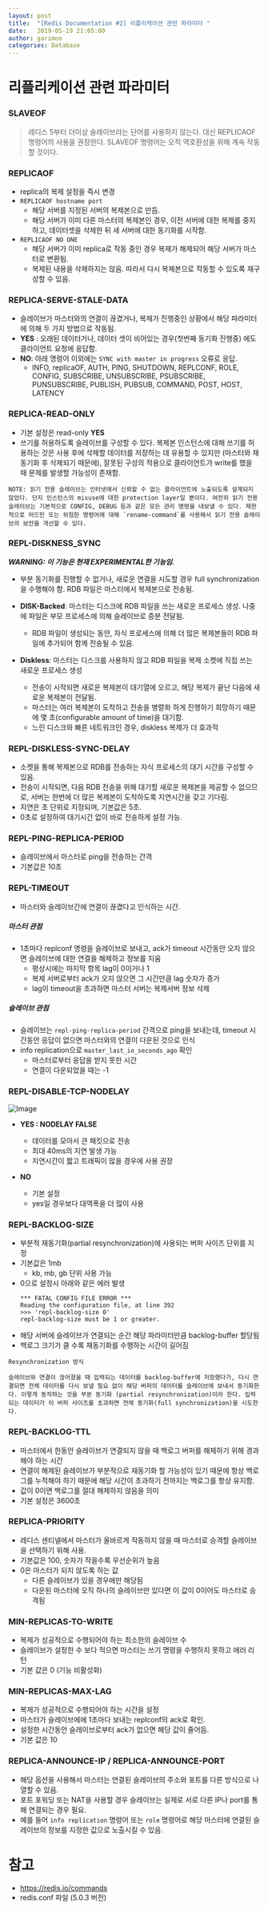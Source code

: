 ```yaml
---
layout: post
title:  "[Redis Documentation #2] 리플리케이션 관련 파라미터 "
date:   2019-05-19 21:05:00
author: garimoo
categories: Database
---
```


# 리플리케이션 관련 파라미터
### SLAVEOF
> 레디스 5부터 더이상 슬레이브라는 단어를 사용하지 않는다. 대신 REPLICAOF 명령어의 사용을 권장한다. SLAVEOF 명령어는 오직 역호환성을 위해 계속 작동할 것이다.

### REPLICAOF
- replica의 복제 설정을 즉시 변경
- `REPLICAOF hostname port`
    - 해당 서버를 지정된 서버의 복제본으로 만듬.
    - 해당 서버가 이미 다른 마스터의 복제본인 경우, 이전 서버에 대한 복제를 중지하고, 데이터셋을 삭제한 뒤 새 서버에 대한 동기화를 시작함.
- `REPLICAOF NO ONE`
    - 해당 서버가 이미 replica로 작동 중인 경우 복제가 해제되어 해당 서버가 마스터로 변환됨.
    - 복제된 내용을 삭제하지는 않음. 따라서 다시 복제본으로 작동할 수 있도록 재구성할 수 있음.

### REPLICA-SERVE-STALE-DATA
- 슬레이브가 마스터와의 연결이 끊겼거나, 복제가 진행중인 상황에서 해당 파라미터에 의해 두 가지 방법으로 작동됨.
- **YES** : 오래된 데이터거나, 데이터 셋이 비어있는 경우(첫번째 동기화 진행중) 에도 클라이언트 요청에 응답함.
- **NO**: 아래 명령어 이외에는 `SYNC with master in progress` 오류로 응답.
    - INFO, replicaOF, AUTH, PING, SHUTDOWN, REPLCONF, ROLE, CONFIG, SUBSCRIBE, UNSUBSCRIBE, PSUBSCRIBE, PUNSUBSCRIBE, PUBLISH, PUBSUB, COMMAND, POST, HOST, LATENCY

### REPLICA-READ-ONLY
- 기본 설정은 read-only **YES**
- 쓰기를 허용하도록 슬레이브를 구성할 수 있다. 복제본 인스턴스에 대해 쓰기를 허용하는 것은 사용 후에 삭제할 데이터를 저장하는 데 유용할 수 있지만 (마스터와 재동기화 후 삭제되기 때문에), 잘못된 구성의 적용으로 클라이언트가 write를 했을 때 문제를 발생할 가능성이 존재함.


```
NOTE: 읽기 전용 슬레이브는 인터넷에서 신뢰할 수 없는 클라이언트에 노출되도록 설계되지 않았다. 단지 인스턴스의 misuse에 대한 protection layer일 뿐이다. 여전히 읽기 전용 슬레이브는 기본적으로 CONFIG, DEBUG 등과 같은 모든 관리 명령을 내보낼 수 있다. 제한적으로 어드민 또는 위험한 명령어에 대해 `rename-command`를 사용해서 읽기 전용 슬레이브의 보안을 개선할 수 있다.
```

### REPL-DISKNESS_SYNC
***WARNING: 이 기능은 현재 EXPERIMENTAL한 기능임.***

- 부분 동기화를 진행할 수 없거나, 새로운 연결을 시도할 경우 full synchronization을 수행해야 함. RDB 파일은 마스터에서 복제본으로 전송됨.

- **DISK-Backed**: 마스터는 디스크에 RDB 파일을 쓰는 새로운 프로세스 생성. 나중에 파일은 부모 프로세스에 의해 슬레이브로 증분 전달됨.
    - RDB 파일이 생성되는 동안, 자식 프로세스에 의해 더 많은 복제본들이 RDB 파일에 추가되어 함께 전송될 수 있음.
- **Diskless**: 마스터는 디스크를 사용하지 않고 RDB 파일을 복제 소켓에 직접 쓰는 새로운 프로세스 생성
    - 전송이 시작되면 새로운 복제본이 대기열에 오르고, 해당 복제가 끝난 다음에 새로운 복제본이 전달됨.
    - 마스터는 여러 복제본이 도착하고 전송을 병렬화 하게 진행하기 희망하기 때문에 몇 초(configurable amount of time)을 대기함.
    - 느린 디스크와 빠른 네트워크인 경우, diskless 복제가 더 효과적

### REPL-DISKLESS-SYNC-DELAY
- 소켓을 통해 복제본으로 RDB를 전송하는 자식 프로세스의 대기 시간을 구성할 수 있음.
- 전송이 시작되면, 다음 RDB 전송을 위해 대기할 새로운 복제본을 제공할 수 없으므로, 서버는 한번에 더 많은 복제본이 도착하도록 지연시간을 갖고 기다림.
- 지연은 초 단위로 지정되며, 기본값은 5초.
- 0초로 설정하여 대기시간 없이 바로 전송하게 설정 가능.

### REPL-PING-REPLICA-PERIOD
- 슬레이브에서 마스터로 ping을 전송하는 간격
- 기본값은 10초

### REPL-TIMEOUT
- 마스터와 슬레이브간에 연결이 끊겼다고 인식하는 시간.

##### 마스터 관점
- 1초마다 replconf 명령을 슬레이브로 보내고, ack가 timeout 시간동안 오지 않으면 슬레이브에 대한 연결을 해제하고 정보를 지움
    - 평상시에는 마지막 항목 lag이 0이거나 1
    - 복제 서버로부터 ack가 오지 않으면 그 시간만큼 lag 숫자가 증가
    - lag이 timeout을 초과하면 마스터 서버는 복제서버 정보 삭제

##### 슬레이브 관점
- 슬레이브는 `repl-ping-replica-period` 간격으로 ping을 보내는데, timeout 시간동안 응답이 없으면 마스터와의 연결이 다운된 것으로 인식
-  info replication으로 `master_last_io_seconds_ago` 확인
    -  마스터로부터 응답을 받지 못한 시간
    -  연결이 다운되었을 때는 -1

### REPL-DISABLE-TCP-NODELAY
![Image](/assets/20190519/1.png)
- **YES : NODELAY FALSE**
    - 데이터를 모아서 큰 패킷으로 전송
    - 최대 40ms의 지연 발생 가능
    - 지연시간이 짧고 트래픽이 많을 경우에 사용 권장

- **NO**
    - 기본 설정
    - yes일 경우보다 대역폭을 더 많이 사용


### REPL-BACKLOG-SIZE
- 부분적 재동기화(partial resynchronization)에 사용되는 버퍼 사이즈 단위를 지정
- 기본값은 1mb
    - kb, mb, gb 단위 사용 가능
- 0으로 설정시 아래와 같은 에러 발생
    ```
    *** FATAL CONFIG FILE ERROR ***
    Reading the configuration file, at line 392
    >>> 'repl-backlog-size 0'
    repl-backlog-size must be 1 or greater.
    ```
- 해당 서버에 슬레이브가 연결되는 순간 해당 파라미터만큼 backlog-buffer 할당됨
- 백로그 크기가 클 수록 재동기화를 수행하는 시간이 길어짐
```
Resynchronization 방식

슬레이브와 연결이 끊어졌을 때 입력되는 데이터를 backlog-buffer에 저장했다가, 다시 연결되면 전체 데이터를 다시 보낼 필요 없이 해당 버퍼의 데이터를 슬레이브에 보내서 동기화한다. 이렇게 동작하는 것을 부분 동기화 (partial resynchronization)이라 한다. 입력되는 데이터가 이 버퍼 사이즈를 초과하면 전체 동기화(full synchronization)을 시도한다.
```

### REPL-BACKLOG-TTL
- 마스터에서 한동안 슬레이브가 연결되지 않을 때 백로그 버퍼를 해제하기 위해 경과해야 하는 시간
- 연결이 해제된 슬레이브가 부분적으로 재동기화 할 가능성이 있기 때문에 항상 백로그를 누적해야 하기 때문에 해당 시간이 초과하기 전까지는 백로그를 항상 유지함.
- 값이 0이면 백로그를 절대 해제하지 않음을 의미
- 기본 설정은 3600초


### REPLICA-PRIORITY
- 레디스 센티넬에서 마스터가 올바르게 작동하지 않을 때 마스터로 승격할 슬레이브을 선택하기 위해 사용.
- 기본값은 100, 숫자가 작을수록 우선순위가 높음
- 0은 마스터가 되지 않도록 하는 값
    - 다른 슬레이브가 있을 경우에만 해당됨
    - 다운된 마스터에 오직 하나의 슬레이브만 있다면 이 값이 0이어도 마스터로 승격됨

### MIN-REPLICAS-TO-WRITE
- 복제가 성공적으로 수행되어야 하는 최소한의 슬레이브 수
- 슬레이브가 설정한 수 보다 적으면 마스터는 쓰기 명령을 수행하지 못하고 에러 리턴
- 기본 값은 0 (기능 비활성화)

### MIN-REPLICAS-MAX-LAG
- 복제가 성공적으로 수행되어야 하는 시간을 설정
- 마스터가 슬레이브에에 1초마다 보내는 replconf의 ack로 확인.
- 설정한 시간동안 슬레이브로부터 ack가 없으면 해당 값이 줄어듬.
- 기본 값은 10

### REPLICA-ANNOUNCE-IP / REPLICA-ANNOUNCE-PORT
- 해당 옵션을 사용해서 마스터는 연결된 슬레이브의 주소와 포트를 다른 방식으로 나열할 수 있음.
- 포트 포워딩 또는 NAT을 사용할 경우 슬레이브는 실제로 서로 다른 IP나 port를 통해 연결되는 경우 필요.
- 예를 들어 `info replication` 명령어 또는 `role` 명령어로 해당 마스터에 연결된 슬레이브의 정보를 지정한 값으로 노출시킬 수 있음.

# 참고
- https://redis.io/commands
- redis.conf 파일 (5.0.3 버전)
